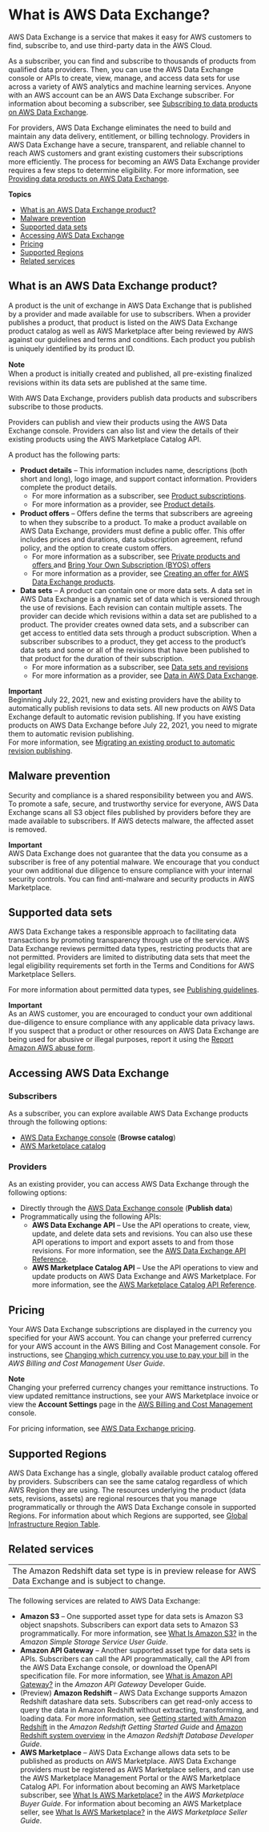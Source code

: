 # What is AWS Data Exchange?<a name="what-is"></a>

AWS Data Exchange is a service that makes it easy for AWS customers to find, subscribe to, and use third\-party data in the AWS Cloud\.

As a subscriber, you can find and subscribe to thousands of products from qualified data providers\. Then, you can use the AWS Data Exchange console or APIs to create, view, manage, and access data sets for use across a variety of AWS analytics and machine learning services\. Anyone with an AWS account can be an AWS Data Exchange subscriber\. For information about becoming a subscriber, see [Subscribing to data products on AWS Data Exchange](subscribe-to-data-sets.md)\.

For providers, AWS Data Exchange eliminates the need to build and maintain any data delivery, entitlement, or billing technology\. Providers in AWS Data Exchange have a secure, transparent, and reliable channel to reach AWS customers and grant existing customers their subscriptions more efficiently\. The process for becoming an AWS Data Exchange provider requires a few steps to determine eligibility\. For more information, see [Providing data products on AWS Data Exchange](providing-data-sets.md)\.

**Topics**
+ [What is an AWS Data Exchange product?](#data-exchange-products)
+ [Malware prevention](#ensuring-safe-data)
+ [Supported data sets](#supported-data-sets)
+ [Accessing AWS Data Exchange](#how-to-access)
+ [Pricing](#pricing)
+ [Supported Regions](#supported-regions)
+ [Related services](#related-services)

## What is an AWS Data Exchange product?<a name="data-exchange-products"></a>

A product is the unit of exchange in AWS Data Exchange that is published by a provider and made available for use to subscribers\. When a provider publishes a product, that product is listed on the AWS Data Exchange product catalog as well as AWS Marketplace after being reviewed by AWS against our guidelines and terms and conditions\. Each product you publish is uniquely identiﬁed by its product ID\. 

**Note**  
When a product is initially created and published, all pre\-existing ﬁnalized revisions within its data sets are published at the same time\.

With AWS Data Exchange, providers publish data products and subscribers subscribe to those products\.

Providers can publish and view their products using the AWS Data Exchange console\. Providers can also list and view the details of their existing products using the AWS Marketplace Catalog API\. 

A product has the following parts:
+ **Product details** – This information includes name, descriptions \(both short and long\), logo image, and support contact information\. Providers complete the product details\. 
  + For more information as a subscriber, see [Product subscriptions](product-subscriptions.md)\. 
  + For more information as a provider, see [Product details](product-details.md)\.
+ **Product offers** – Oﬀers deﬁne the terms that subscribers are agreeing to when they subscribe to a product\. To make a product available on AWS Data Exchange, providers must define a public offer\. This offer includes prices and durations, data subscription agreement, refund policy, and the option to create custom offers\. 
  + For more information as a subscriber, see [Private products and offers ](subscribe-to-private-offer.md) and [Bring Your Own Subscription \(BYOS\) offers ](subscribe-to-byos-offer.md)
  + For more information as a provider, see [Creating an offer for AWS Data Exchange products](prepare-offers.md)\.
+ **Data sets** – A product can contain one or more data sets\. A data set in AWS Data Exchange is a dynamic set of data which is versioned through the use of revisions\. Each revision can contain multiple assets\. The provider can decide which revisions within a data set are published to a product\. The provider creates owned data sets, and a subscriber can get access to entitled data sets through a product subscription\. When a subscriber subscribes to a product, they get access to the product’s data sets and some or all of the revisions that have been published to that product for the duration of their subscription\.
  + For more information as a subscriber, see [Data sets and revisions](product-subscriptions.md#product-sub-revisions)
  + For more information as a provider, see [Data in AWS Data Exchange](data-sets.md)\.

**Important**  
Beginning July 22, 2021, new and existing providers have the ability to automatically publish revisions to data sets\. All new products on AWS Data Exchange default to automatic revision publishing\. If you have existing products on AWS Data Exchange before July 22, 2021, you need to migrate them to automatic revision publishing\.  
For more information, see [Migrating an existing product to automatic revision publishing](updating-products.md#migrate-product)\.

## Malware prevention<a name="ensuring-safe-data"></a>

Security and compliance is a shared responsibility between you and AWS\. To promote a safe, secure, and trustworthy service for everyone, AWS Data Exchange scans all S3 object files published by providers before they are made available to subscribers\. If AWS detects malware, the affected asset is removed\.

**Important**  
AWS Data Exchange does not guarantee that the data you consume as a subscriber is free of any potential malware\. We encourage that you conduct your own additional due diligence to ensure compliance with your internal security controls\. You can find anti\-malware and security products in AWS Marketplace\.

## Supported data sets<a name="supported-data-sets"></a>

AWS Data Exchange takes a responsible approach to facilitating data transactions by promoting transparency through use of the service\. AWS Data Exchange reviews permitted data types, restricting products that are not permitted\. Providers are limited to distributing data sets that meet the legal eligibility requirements set forth in the Terms and Conditions for AWS Marketplace Sellers\.

For more information about permitted data types, see [Publishing guidelines](publishing-guidelines.md)\.

**Important**  
As an AWS customer, you are encouraged to conduct your own additional due\-diligence to ensure compliance with any applicable data privacy laws\. If you suspect that a product or other resources on AWS Data Exchange are being used for abusive or illegal purposes, report it using the [Report Amazon AWS abuse form](https://support.aws.amazon.com/#/contacts/report-abuse)\.

## Accessing AWS Data Exchange<a name="how-to-access"></a>

### Subscribers<a name="how-to-access-sub"></a>

As a subscriber, you can explore available AWS Data Exchange products through the following options:
+ [AWS Data Exchange console](https://console.aws.amazon.com/dataexchange) \(**Browse catalog**\)
+ [AWS Marketplace catalog](https://aws.amazon.com/marketplace/search/results?category=d5a43d97-558f-4be7-8543-cce265fe6d9d&FULFILLMENT_OPTION_TYPE=DATA_EXCHANGE&filters=FULFILLMENT_OPTION_TYPE)

### Providers<a name="how-to-access-pro"></a>

As an existing provider, you can access AWS Data Exchange through the following options:
+ Directly through the [AWS Data Exchange console](https://console.aws.amazon.com/dataexchange) \(**Publish data**\)
+ Programmatically using the following APIs:
  + **AWS Data Exchange API** – Use the API operations to create, view, update, and delete data sets and revisions\. You can also use these API operations to import and export assets to and from those revisions\. For more information, see the [AWS Data Exchange API Reference](https://docs.aws.amazon.com/data-exchange/latest/apireference)\.
  + **AWS Marketplace Catalog API** – Use the API operations to view and update products on AWS Data Exchange and AWS Marketplace\. For more information, see the [AWS Marketplace Catalog API Reference](https://docs.aws.amazon.com/marketplace-catalog/latest/api-reference/catalog-api-user-guide.html)\.

## Pricing<a name="pricing"></a>

Your AWS Data Exchange subscriptions are displayed in the currency you specified for your AWS account\. You can change your preferred currency for your AWS account in the AWS Billing and Cost Management console\. For instructions, see [Changing which currency you use to pay your bill](https://docs.aws.amazon.com/awsaccountbilling/latest/aboutv2/manage-account-payment.html#manage-account-payment-change-currency) in the *AWS Billing and Cost Management User Guide*\.

**Note**  
 Changing your preferred currency changes your remittance instructions\. To view updated remittance instructions, see your AWS Marketplace invoice or view the **Account Settings** page in the [AWS Billing and Cost Management](https://console.aws.amazon.com/billing/home?#account) console\.

For pricing information, see [ AWS Data Exchange pricing](http://aws.amazon.com/data-exchange/pricing/)\.

## Supported Regions<a name="supported-regions"></a>

AWS Data Exchange has a single, globally available product catalog offered by providers\. Subscribers can see the same catalog regardless of which AWS Region they are using\. The resources underlying the product \(data sets, revisions, assets\) are regional resources that you manage programmatically or through the AWS Data Exchange console in supported Regions\. For information about which Regions are supported, see [Global Infrastructure Region Table](http://aws.amazon.com/about-aws/global-infrastructure/regional-product-services/)\.

## Related services<a name="related-services"></a>


|  | 
| --- |
| The Amazon Redshift data set type is in preview release for AWS Data Exchange and is subject to change\. | 

The following services are related to AWS Data Exchange:
+ **Amazon S3** – One supported asset type for data sets is Amazon S3 object snapshots\. Subscribers can export data sets to Amazon S3 programmatically\. For more information, see [What Is Amazon S3?](https://docs.aws.amazon.com/AmazonS3/latest/dev/Welcome.html) in the *Amazon Simple Storage Service User Guide*\.
+ **Amazon API Gateway** – Another supported asset type for data sets is APIs\. Subscribers can call the API programmatically, call the API from the AWS Data Exchange console, or download the OpenAPI specification file\. For more information, see [What is Amazon API Gateway?](https://docs.aws.amazon.com/apigateway/latest/developerguide/welcome.html) in the *Amazon API Gateway* Developer Guide\. 
+ \(Preview\) **Amazon Redshift** – AWS Data Exchange supports Amazon Redshift datashare data sets\. Subscribers can get read\-only access to query the data in Amazon Redshift without extracting, transforming, and loading data\. For more information, see [Getting started with Amazon Redshift](https://docs.aws.amazon.com/redshift/latest/gsg/getting-started.html) in the *Amazon Redshift Getting Started Guide* and [Amazon Redshift system overview](https://docs.aws.amazon.com/redshift/latest/dg/welcome.html) in the *Amazon Redshift Database Developer Guide*\.
+ **AWS Marketplace** – AWS Data Exchange allows data sets to be published as products on AWS Marketplace\. AWS Data Exchange providers must be registered as AWS Marketplace sellers, and can use the AWS Marketplace Management Portal or the AWS Marketplace Catalog API\. For information about becoming an AWS Marketplace subscriber, see [What Is AWS Marketplace?](https://docs.aws.amazon.com/marketplace/latest/buyerguide/what-is-marketplace.html) in the *AWS Marketplace Buyer Guide*\. For information about becoming an AWS Marketplace seller, see [What Is AWS Marketplace?](https://docs.aws.amazon.com/marketplace/latest/userguide/what-is-marketplace.html) in the *AWS Marketplace Seller Guide*\.